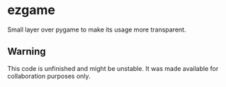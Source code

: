 # ezgame
Small layer over pygame to make its usage more transparent.

## Warning
This code is unfinished and might be unstable. It was made available for collaboration purposes only.